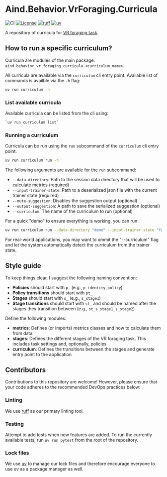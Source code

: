 # Aind.Behavior.VrForaging.Curricula

![CI](https://github.com/AllenNeuralDynamics/Aind.Behavior.VrForaging.Curricula/actions/workflows/cicd.yml/badge.svg)
[![License](https://img.shields.io/badge/license-MIT-brightgreen)](LICENSE)
[![ruff](https://img.shields.io/endpoint?url=https://raw.githubusercontent.com/astral-sh/ruff/main/assets/badge/v2.json)](https://github.com/astral-sh/ruff)
[![uv](https://img.shields.io/endpoint?url=https://raw.githubusercontent.com/astral-sh/uv/main/assets/badge/v0.json)](https://github.com/astral-sh/uv)


A repository of curricula for [VR foraging task](https://github.com/AllenNeuralDynamics/Aind.Behavior.VrForaging).

## How to run a specific curriculum?

Curricula are modules of the main package: `aind_behavior_vr_foraging_curricula.<curriculum_name>`. 

All curricula are available via the `curriculum` cli entry point. Available list of commands is availble via the `-h` flag:

```bash
uv run curriculum -h
```

### List available curricula

Available curricula can be listed from the cli using:

```bash
`uv run curriculum list`
```

### Running a curriculum

Curricula can be run using the `run` subcommand of the `curriculum` cli entry point.

```bash
uv run curriculum run -h
```

The following arguments are available for the `run` subcommand:

* `--data-directory`: Path to the session data directory that will be used to calculate metrics (required)
* `--input-trainer-state`: Path to a deserialized json file with the current trainer state (required)
* `--mute-suggestion`: Disables the suggestion output (optional)
* `--output-suggestion`: A path to save the serialized suggestion (optional)
* `--curriculum`: The name of the curriculum to run (optional)

For a quick "demo" to ensure everything is working, you can run:
    
```bash
uv run curriculum run --data-directory "demo" --input-trainer-state "foo.json" --curriculum "template"
```

For real-world applications, you may want to ommit the "--curriculum" flag and let the system automatically detect the curriculum from the trainer state.


## Style guide

To keep things clear, I suggest the following naming convention:

* **Policies** should start with `p_` (e.g., `p_identity_policy`)
* **Policy transitions** should start with `pt_`
* **Stages** should start with `s_` (e.g., `s_stage1`)
* **Stage transitions** should start with `st_` and should be named after the stages they transition between (e.g., `st_s_stage1_s_stage2`)

Define the following modules:

* **metrics**: Defines (or imports) metrics classes and how to calculate them from data
* **stages**: Defines the different stages of the VR foraging task. This includes task settings and, optionally, policies
* **curriculum**: Defines the transitions between the stages and generate entry point to the application

## Contributors

Contributions to this repository are welcome! However, please ensure that your code adheres to the recommended DevOps practices below:

### Linting

We use [ruff](https://docs.astral.sh/ruff/) as our primary linting tool.

### Testing

Attempt to add tests when new features are added.
To run the currently available tests, run `uv run pytest` from the root of the repository.

### Lock files

We use [uv](https://docs.astral.sh/uv/) to manage our lock files and therefore encourage everyone to use uv as a package manager as well.